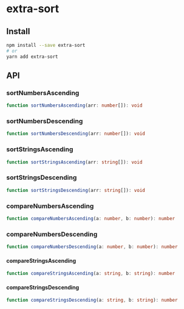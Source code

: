 # extra-sort
## Install
```sh
npm install --save extra-sort
# or
yarn add extra-sort
```

## API
### sortNumbersAscending
```ts
function sortNumbersAscending(arr: number[]): void
```

### sortNumbersDescending
```ts
function sortNumbersDescending(arr: number[]): void
```

### sortStringsAscending
```ts
function sortStringsAscending(arr: string[]): void
```

### sortStringsDescending
```ts
function sortStringsDescending(arr: string[]): void
```

### compareNumbersAscending
```ts
function compareNumbersAscending(a: number, b: number): number
```

### compareNumbersDescending
```ts
function compareNumbersDescending(a: number, b: number): number
```

#### compareStringsAscending
```ts
function compareStringsAscending(a: string, b: string): number
```

#### compareStringsDescending
```ts
function compareStringsDescending(a: string, b: string): number
```
